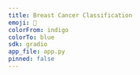 ```yaml
---
title: Breast Cancer Classification
emoji: 🤱
colorFrom: indigo
colorTo: blue
sdk: gradio
app_file: app.py
pinned: false
---
```

